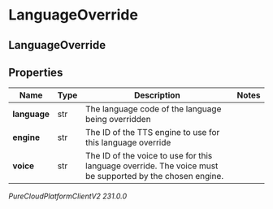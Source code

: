 # LanguageOverride

## LanguageOverride

## Properties

|Name | Type | Description | Notes|
|------------ | ------------- | ------------- | -------------|
| **language** | str | The language code of the language being overridden | |
| **engine** | str | The ID of the TTS engine to use for this language override | |
| **voice** | str | The ID of the voice to use for this language override. The voice must be supported by the chosen engine. | |



_PureCloudPlatformClientV2 231.0.0_
